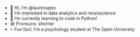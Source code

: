 - 👋 Hi, I’m @laurenupex
- 👀 I’m interested in data analytics and neuroscience
- 🌱 I’m currently learning to code in Python!
- 😄 Pronouns: she/her
- ⚡ Fun fact: I'm a psychology student at The Open University

<!---
laurenupex/laurenupex is a ✨ special ✨ repository because its `README.md` (this file) appears on your GitHub profile.
You can click the Preview link to take a look at your changes.
--->
